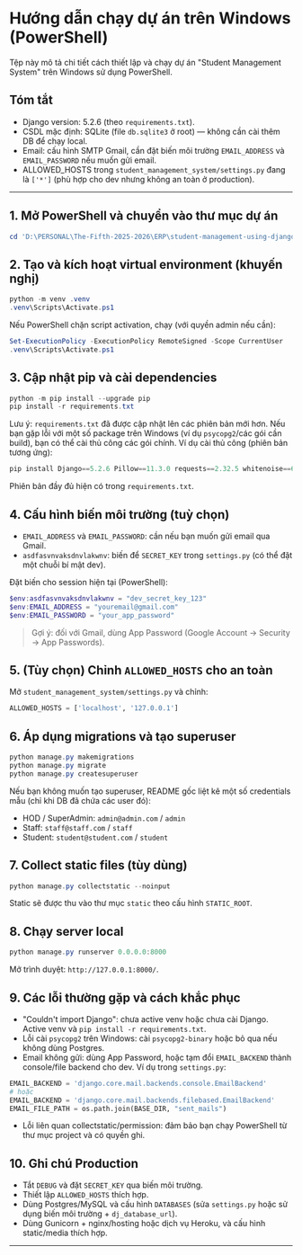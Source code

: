 # Hướng dẫn chạy dự án trên Windows (PowerShell)

Tệp này mô tả chi tiết cách thiết lập và chạy dự án "Student Management System" trên Windows sử dụng PowerShell.

## Tóm tắt
- Django version: 5.2.6 (theo `requirements.txt`).
- CSDL mặc định: SQLite (file `db.sqlite3` ở root) — không cần cài thêm DB để chạy local.
- Email: cấu hình SMTP Gmail, cần đặt biến môi trường `EMAIL_ADDRESS` và `EMAIL_PASSWORD` nếu muốn gửi email.
- ALLOWED_HOSTS trong `student_management_system/settings.py` đang là `['*']` (phù hợp cho dev nhưng không an toàn ở production).

---

## 1. Mở PowerShell và chuyển vào thư mục dự án

```powershell
cd 'D:\PERSONAL\The-Fifth-2025-2026\ERP\student-management-using-django-main\student-management-using-django-main'
```

## 2. Tạo và kích hoạt virtual environment (khuyến nghị)

```powershell
python -m venv .venv
.venv\Scripts\Activate.ps1
```

Nếu PowerShell chặn script activation, chạy (với quyền admin nếu cần):

```powershell
Set-ExecutionPolicy -ExecutionPolicy RemoteSigned -Scope CurrentUser
.venv\Scripts\Activate.ps1
```

## 3. Cập nhật pip và cài dependencies

```powershell
python -m pip install --upgrade pip
pip install -r requirements.txt
```

Lưu ý: `requirements.txt` đã được cập nhật lên các phiên bản mới hơn. Nếu bạn gặp lỗi với một số package trên Windows (ví dụ `psycopg2`/các gói cần build), bạn có thể cài thủ công các gói chính. Ví dụ cài thủ công (phiên bản tương ứng):

```powershell
pip install Django==5.2.6 Pillow==11.3.0 requests==2.32.5 whitenoise==6.11.0 mysql-connector==2.2.9 dj-database-url==3.0.1 virtualenv==20.34.0 gunicorn==23.0.0
```

Phiên bản đầy đủ hiện có trong `requirements.txt`.

## 4. Cấu hình biến môi trường (tuỳ chọn)

- `EMAIL_ADDRESS` và `EMAIL_PASSWORD`: cần nếu bạn muốn gửi email qua Gmail.
- `asdfasvnvaksdnvlakwnv`: biến để `SECRET_KEY` trong `settings.py` (có thể đặt một chuỗi bí mật dev).

Đặt biến cho session hiện tại (PowerShell):

```powershell
$env:asdfasvnvaksdnvlakwnv = "dev_secret_key_123"
$env:EMAIL_ADDRESS = "youremail@gmail.com"
$env:EMAIL_PASSWORD = "your_app_password"
```

> Gợi ý: đối với Gmail, dùng App Password (Google Account -> Security -> App Passwords).

## 5. (Tùy chọn) Chỉnh `ALLOWED_HOSTS` cho an toàn

Mở `student_management_system/settings.py` và chỉnh:

```python
ALLOWED_HOSTS = ['localhost', '127.0.0.1']
```

## 6. Áp dụng migrations và tạo superuser

```powershell
python manage.py makemigrations
python manage.py migrate
python manage.py createsuperuser
```

Nếu bạn không muốn tạo superuser, README gốc liệt kê một số credentials mẫu (chỉ khi DB đã chứa các user đó):
- HOD / SuperAdmin: `admin@admin.com` / `admin`
- Staff: `staff@staff.com` / `staff`
- Student: `student@student.com` / `student`

## 7. Collect static files (tùy dùng)

```powershell
python manage.py collectstatic --noinput
```

Static sẽ được thu vào thư mục `static` theo cấu hình `STATIC_ROOT`.

## 8. Chạy server local

```powershell
python manage.py runserver 0.0.0.0:8000
```

Mở trình duyệt: `http://127.0.0.1:8000/`.

## 9. Các lỗi thường gặp và cách khắc phục

- "Couldn't import Django": chưa active venv hoặc chưa cài Django. Active venv và `pip install -r requirements.txt`.
- Lỗi cài `psycopg2` trên Windows: cài `psycopg2-binary` hoặc bỏ qua nếu không dùng Postgres.
- Email không gửi: dùng App Password, hoặc tạm đổi `EMAIL_BACKEND` thành console/file backend cho dev. Ví dụ trong `settings.py`:

```python
EMAIL_BACKEND = 'django.core.mail.backends.console.EmailBackend'
# hoặc
EMAIL_BACKEND = 'django.core.mail.backends.filebased.EmailBackend'
EMAIL_FILE_PATH = os.path.join(BASE_DIR, "sent_mails")
```

- Lỗi liên quan collectstatic/permission: đảm bảo bạn chạy PowerShell từ thư mục project và có quyền ghi.

## 10. Ghi chú Production

- Tắt `DEBUG` và đặt `SECRET_KEY` qua biến môi trường.
- Thiết lập `ALLOWED_HOSTS` thích hợp.
- Dùng Postgres/MySQL và cấu hình `DATABASES` (sửa `settings.py` hoặc sử dụng biến môi trường + `dj_database_url`).
- Dùng Gunicorn + nginx/hosting hoặc dịch vụ Heroku, và cấu hình static/media thích hợp.

---